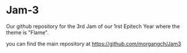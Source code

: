 # Jam-3

Our github repository for the 3rd Jam of our 1rst Epitech Year where the theme is "Flame".

you can find the main repository at https://github.com/morgangch/Jam3
